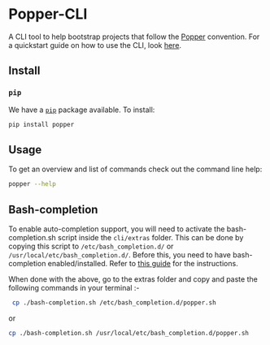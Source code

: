 # Popper-CLI

A CLI tool to help bootstrap projects that follow the
[Popper](https://github.com/systemslab/popper) convention. For a
quickstart guide on how to use the CLI, look
[here](http://popper.readthedocs.io/en/latest/protocol/getting_started.html#quickstart-guide).

## Install

### `pip`

We have a [`pip`](https://pypi.python.org/pypi) package available. To
install:

```bash
pip install popper
```

## Usage

To get an overview and list of commands check out the command line
help:

```bash
popper --help
```

## Bash-completion
To enable auto-completion support, you will need to activate the bash-completion.sh script
inside the `cli/extras` folder. This can be done by copying this script to
`/etc/bash_completion.d/` or `/usr/local/etc/bash_completion.d/`. Before this, you need to
have bash-completion enabled/installed. Refer to [this guide](https://github.com/bobthecow/git-flow-completion/wiki/Install-Bash-git-completion)
for the instructions.

When done with the above,
go to the extras folder and copy and paste the following commands in your terminal :-

```bash
 cp ./bash-completion.sh /etc/bash_completion.d/popper.sh
```

or

```bash
cp ./bash-completion.sh /usr/local/etc/bash_completion.d/popper.sh
```
